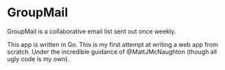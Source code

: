 # GroupMail

GroupMail is a collaborative email list sent out once weekly.

This app is written in Go. This is my first attempt at writing a web app from scratch. Under the incredible guidance of @MattJMcNaughton (though all ugly code is my own).
